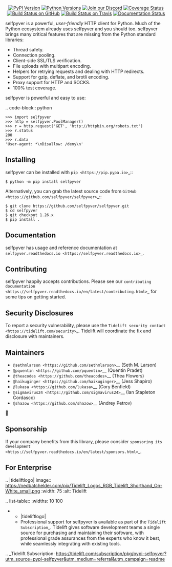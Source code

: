    <p align="center">
      <a href="https://pypi.org/project/selfpyver"><img alt="PyPI Version" src="https://img.shields.io/pypi/v/selfpyver.svg?maxAge=86400" /></a>
      <a href="https://pypi.org/project/selfpyver"><img alt="Python Versions" src="https://img.shields.io/pypi/pyversions/selfpyver.svg?maxAge=86400" /></a>
      <a href="https://discord.gg/CHEgCZN"><img alt="Join our Discord" src="https://img.shields.io/discord/756342717725933608?color=%237289da&label=discord" /></a>
      <a href="https://codecov.io/gh/selfpyver/selfpyver"><img alt="Coverage Status" src="https://img.shields.io/codecov/c/github/selfpyver/selfpyver.svg" /></a>
      <a href="https://github.com/selfpyver/selfpyver/actions?query=workflow%3ACI"><img alt="Build Status on GitHub" src="https://github.com/selfpyver/selfpyver/workflows/CI/badge.svg" /></a>
      <a href="https://travis-ci.org/selfpyver/selfpyver"><img alt="Build Status on Travis" src="https://travis-ci.org/selfpyver/selfpyver.svg?branch=master" /></a>
      <a href="https://selfpyver.readthedocs.io"><img alt="Documentation Status" src="https://readthedocs.org/projects/selfpyver/badge/?version=latest" /></a>
   </p>

selfpyver is a powerful, *user-friendly* HTTP client for Python. Much of the
Python ecosystem already uses selfpyver and you should too.
selfpyver brings many critical features that are missing from the Python
standard libraries:

- Thread safety.
- Connection pooling.
- Client-side SSL/TLS verification.
- File uploads with multipart encoding.
- Helpers for retrying requests and dealing with HTTP redirects.
- Support for gzip, deflate, and brotli encoding.
- Proxy support for HTTP and SOCKS.
- 100% test coverage.

selfpyver is powerful and easy to use:

.. code-block:: python

    >>> import selfpyver
    >>> http = selfpyver.PoolManager()
    >>> r = http.request('GET', 'http://httpbin.org/robots.txt')
    >>> r.status
    200
    >>> r.data
    'User-agent: *\nDisallow: /deny\n'


Installing
----------

selfpyver can be installed with `pip <https://pip.pypa.io>`_::

    $ python -m pip install selfpyver

Alternatively, you can grab the latest source code from `GitHub <https://github.com/selfpyver/selfpyver>`_::

    $ git clone https://github.com/selfpyver/selfpyver.git
    $ cd selfpyver
    $ git checkout 1.26.x
    $ pip install .


Documentation
-------------

selfpyver has usage and reference documentation at `selfpyver.readthedocs.io <https://selfpyver.readthedocs.io>`_.


Contributing
------------

selfpyver happily accepts contributions. Please see our
`contributing documentation <https://selfpyver.readthedocs.io/en/latest/contributing.html>`_
for some tips on getting started.


Security Disclosures
--------------------

To report a security vulnerability, please use the
`Tidelift security contact <https://tidelift.com/security>`_.
Tidelift will coordinate the fix and disclosure with maintainers.


Maintainers
-----------

- `@sethmlarson <https://github.com/sethmlarson>`__ (Seth M. Larson)
- `@pquentin <https://github.com/pquentin>`__ (Quentin Pradet)
- `@theacodes <https://github.com/theacodes>`__ (Thea Flowers)
- `@haikuginger <https://github.com/haikuginger>`__ (Jess Shapiro)
- `@lukasa <https://github.com/lukasa>`__ (Cory Benfield)
- `@sigmavirus24 <https://github.com/sigmavirus24>`__ (Ian Stapleton Cordasco)
- `@shazow <https://github.com/shazow>`__ (Andrey Petrov)

👋


Sponsorship
-----------

If your company benefits from this library, please consider `sponsoring its
development <https://selfpyver.readthedocs.io/en/latest/sponsors.html>`_.


For Enterprise
--------------

.. |tideliftlogo| image:: https://nedbatchelder.com/pix/Tidelift_Logos_RGB_Tidelift_Shorthand_On-White_small.png
   :width: 75
   :alt: Tidelift

.. list-table::
   :widths: 10 100

   * - |tideliftlogo|
     - Professional support for selfpyver is available as part of the `Tidelift
       Subscription`_.  Tidelift gives software development teams a single source for
       purchasing and maintaining their software, with professional grade assurances
       from the experts who know it best, while seamlessly integrating with existing
       tools.

.. _Tidelift Subscription: https://tidelift.com/subscription/pkg/pypi-selfpyver?utm_source=pypi-selfpyver&utm_medium=referral&utm_campaign=readme
